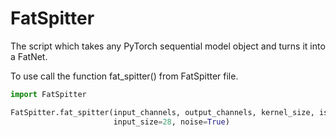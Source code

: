 
# FatSpitter
The script which takes any PyTorch sequential model object and turns it into a FatNet. 

To use call the function fat_spitter() from FatSpitter file.

```Python
import FatSpitter

FatSpitter.fat_spitter(input_channels, output_channels, kernel_size, is_bias=True, pseudo_negativity=False,
                       input_size=28, noise=True)
```
